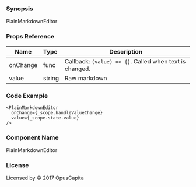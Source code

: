 ### Synopsis

PlainMarkdownEditor

### Props Reference

| Name                           | Type                    | Description                                                 |
| ------------------------------ | :---------------------- | ----------------------------------------------------------- |
| onChange                       | func                    | Callback: `(value) => {}`. Called when text is changed.     |
| value                          | string                  | Raw markdown                                                |

### Code Example

```
<PlainMarkdownEditor
  onChange={_scope.handleValueChange}
  value={_scope.state.value}
/>
```

### Component Name

PlainMarkdownEditor

### License

Licensed by © 2017 OpusCapita
